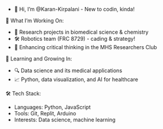 - 👋 Hi, I’m @Karan-Kirpalani - New to codin, kinda!

🚀 What I’m Working On:
- 🧪 Research projects in biomedical science & chemistry
- 🛠 Robotics team (FRC 8729) - cading & strategy!
- 🧠 Enhancing critical thinking in the MHS Researchers Club
  
🌱 Learning and Growing In:
- 🔍 Data science and its medical applications
- 📈 Python, data visualization, and AI for healthcare
  
🛠 Tech Stack:
- Languages: Python, JavaScript
- Tools: Git, Replit, Arduino
- Interests: Data science, machine learning

<!---
Karan-Kirpalani/Karan-Kirpalani is a ✨ special ✨ repository because its `README.md` (this file) appears on your GitHub profile.
You can click the Preview link to take a look at your changes.
--->
